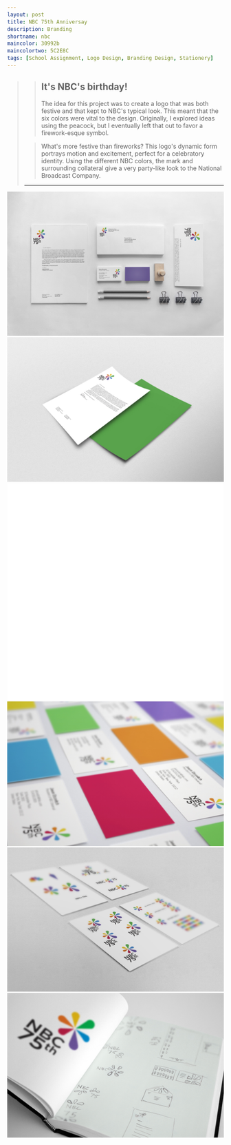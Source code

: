 ```yaml
---
layout: post
title: NBC 75th Anniversay
description: Branding
shortname: nbc
maincolor: 30992b
maincolortwo: 5C2E8C
tags: [School Assignment, Logo Design, Branding Design, Stationery]
---
```


>> ## It's NBC's birthday!
>> The idea for this project was to create a logo that was both festive and that kept to NBC's typical look. This meant that the six colors were vital to the design. Originally, I explored ideas using the peacock, but I eventually left that out to favor a firework-esque symbol.
>
>> What's more festive than fireworks? This logo's dynamic form portrays motion and excitement, perfect for a celebratory identity. Using the different NBC colors, the mark and surrounding collateral give a very party-like look to the National Broadcast Company.
>
> ***

![NBC](/assets/img/portfolio/nbc/nbc_1.jpg)
![NBC](/assets/img/portfolio/nbc/nbc_2.jpg)
![NBC](/assets/img/portfolio/nbc/nbc_anim.gif)
![NBC](/assets/img/portfolio/nbc/nbc_3.jpg)
![NBC](/assets/img/portfolio/nbc/nbc_4.jpg)
![NBC](/assets/img/portfolio/nbc/nbc_5.jpg)